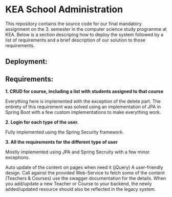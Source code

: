 # KEA School Administration

This repository contains the source code for our final mandatory assignment on the 3. semester in the computer science study programme at KEA. Below is a section descriping how to deploy the system followed by a list of requirements and a brief description of our solution to those requirements.

## Deployment:

## Requirements:
**1. CRUD for course, including a list with students assigned to that course** 

Everything here is implemented with the exception of the delete part. The entirety of this requirement was solved using an implementation of JPA in Spring Boot with a few custom implementations to make everything work.

**2. Login for each type of the user.**

Fully implemented using the Spring Security framework.

**3. All the requirements for the different type of user**

Mostly implemented using JPA and Spring Secruity with a few minor exceptions. 

Auto update of the content on pages when need it (jQuery)
A user-friendly design.
Call against the provided Web-Service to fetch some of the content (Teachers & Courses) use the swagger documentation for the details. 
When you add/update a new Teacher or Course to your backend, the newly added/updated resource should also be reflected in the legacy system.

